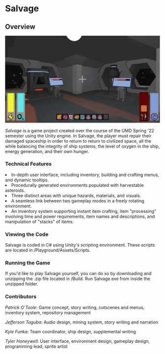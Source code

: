 # Salvage

<h2>Overview</h2>

![A view from inside the ship](/screenshots/salvage-preview.PNG?raw=true)

<i>Salvage</i> is a game project created over the course of the UMD Spring '22 semester using the Unity engine. In Salvage, the player must repair their damaged spaceship in order to return to return to civilized space, all the while balancing the integrity of ship systems, the level of oxygen in the ship, energy generation, and their own hunger.

<h3>Technical Features</h3>
<li>In-depth user interface, including inventory, building and crafting menus, and dynamic tooltips.</li>
<li>Procedurally generated environments populated with harvestable asteroids.</li>
<li>Three distinct areas with unique hazards, materials, and visuals.</li>
<li>A seamless link between two gameplay modes in a freely rotating environment.</li>
<li>An inventory system supporting instant item crafting, item "processing" involving time and power requirements, item names and descriptions, and manipulation of "stacks" of items.</li>

<h3>Viewing the Code</h3>
Salvage is coded in C# using Unity's scripting environment. These scripts are located in /Playground/Assets/Scripts.

<h3>Running the Game</h3>
If you'd like to play Salvage yourself, you can do so by downloading and unzipping the .zip file located in /Build. Run Salvage.exe from inside the unzipped folder.


<h3>Contributors</h3>

<i>Patrick O'Toole</i>: Game concept, story writing, cutscenes and menus, inventory system, repository management

<i>Jefferson Taguba</i>: Audio design, mining system, story writing and narration

<i>Kyle Funka</i>: Team coordinator, ship design, supplemental writing

<i>Tyler Honeywell</i>: User interface, environment design, gameplay design, programming lead, sprite artist
